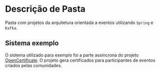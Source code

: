 # Descrição de Pasta 
Pasta com projetos da arquitetura orientada a eventos utilizando `Spring` e `Kafka`.

## Sistema exemplo
O sistema utilizado para exemplo foi a parte assíncrona do projeto [OpenCertificate]. O projeto gera certificados para participantes de eventos criados pelas comunidades. 

[OpenCertificate]: https://github.com/alexferreiradev/OpenCertificate